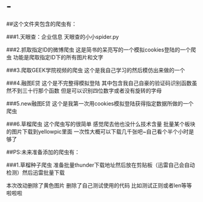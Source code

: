 # -
##这个文件夹包含的爬虫有：

###1.天眼查：企业信息       天眼查的小小spider.py

###2.抓取指定ID的微博爬虫   这是简书的呆亮写的一个模拟cookies登陆的一个爬虫 功能是爬取指定ID下的所有图片和文字

###3.爬取GEEK学院视频的爬虫 这个是我自己学习的然后模仿出来做的一个

###4.融图E贷                这个是不完整得模拟登陆 其中包含我自己自豪的验证码识别函数虽然不到三十行那个函数 但是可以识别四位数字或者没有旋转的字母

###5.new融图E贷             这个是我第一次用cookies模拟登陆获得指定数据所做的一个爬虫

###6.草榴爬虫               这个爬虫写的很简单 感觉爬去他也没什么技术含量 批量某个板块的图片下载到yellowpic里面 一次性大概可以下载几千张吧~自己看个半个小时是够了


##PS:未来准备添加的爬虫有：

###1.草榴种子爬虫           准备批量thunder下载地址然后放在剪贴板（迅雷自己会自动检测）然后迅雷批量下载

本次改动删除了黄色图片
删除了自己测试使用的代码 比如测试正则或者len等等
啦啦啦
